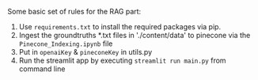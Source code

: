 Some basic set of rules for the RAG part:

1. Use `requirements.txt` to install the required packages via pip.
2. Ingest the groundtruths *.txt files in './content/data' to pinecone via the `Pinecone_Indexing.ipynb` file
3. Put in `openaiKey` & `pineconeKey` in utils.py
4. Run the streamlit app by executing `streamlit run main.py` from command line